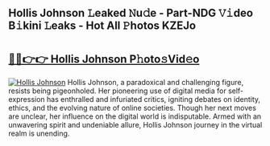 ## Hollis Johnson 𝙻eaked 𝙽u𝚍e - Part-NDG 𝚅𝚒deo B𝚒kini 𝙻eaks - Hot All 𝙿hotos KZEJo

# <h2><a href="http://ld593qb.urlbe.top/?page=Hollis+Johnson">🔗🔗👉👉 Hollis Johnson P𝚑oto𝚜Vid𝚎o</a></h2>

[![Hollis Johnson](https://i.imgur.com/eBuTRDB.gif)](http://ld593qb.urlbe.top/?page=Hollis+Johnson)
Hollis Johnson, a paradoxical and challenging figure, resists being pigeonholed. Her pioneering use of digital media for self-expression has enthralled and infuriated critics, igniting debates on identity, ethics, and the evolving nature of online societies. Though her next moves are unclear, her influence on the digital world is indisputable. Armed with an unwavering spirit and undeniable allure, Hollis Johnson journey in the virtual realm is unending.
